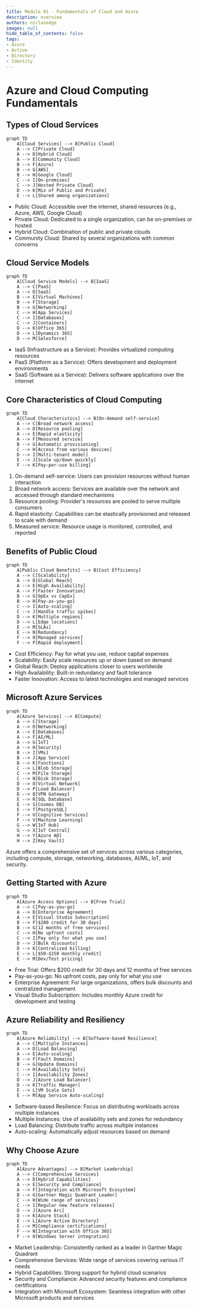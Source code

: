 ```yaml
---
title: Module 01 - Fundamentals of Cloud and Azure
description: overview
authors: niclasedge
images: null
hide_table_of_contents: false
tags:
- Azure
- Active
- Directory
- Identity
---
```

# Azure and Cloud Computing Fundamentals

## Types of Cloud Services

```mermaid
graph TD
    A[Cloud Services] --> B[Public Cloud]
    A --> C[Private Cloud]
    A --> D[Hybrid Cloud]
    A --> E[Community Cloud]
    B --> F[Azure]
    B --> G[AWS]
    B --> H[Google Cloud]
    C --> I[On-premises]
    C --> J[Hosted Private Cloud]
    D --> K[Mix of Public and Private]
    E --> L[Shared among organizations]
```

- Public Cloud: Accessible over the internet, shared resources (e.g., Azure, AWS, Google Cloud)
- Private Cloud: Dedicated to a single organization, can be on-premises or hosted
- Hybrid Cloud: Combination of public and private clouds
- Community Cloud: Shared by several organizations with common concerns

## Cloud Service Models

```mermaid
graph TD
    A[Cloud Service Models] --> B[IaaS]
    A --> C[PaaS]
    A --> D[SaaS]
    B --> E[Virtual Machines]
    B --> F[Storage]
    B --> G[Networking]
    C --> H[App Services]
    C --> I[Databases]
    C --> J[Containers]
    D --> K[Office 365]
    D --> L[Dynamics 365]
    D --> M[Salesforce]
```

- IaaS (Infrastructure as a Service): Provides virtualized computing resources
- PaaS (Platform as a Service): Offers development and deployment environments
- SaaS (Software as a Service): Delivers software applications over the internet

## Core Characteristics of Cloud Computing

```mermaid
graph TD
    A[Cloud Characteristics] --> B[On-demand self-service]
    A --> C[Broad network access]
    A --> D[Resource pooling]
    A --> E[Rapid elasticity]
    A --> F[Measured service]
    B --> G[Automatic provisioning]
    C --> H[Access from various devices]
    D --> I[Multi-tenant model]
    E --> J[Scale up/down quickly]
    F --> K[Pay-per-use billing]
```

1. On-demand self-service: Users can provision resources without human interaction
2. Broad network access: Services are available over the network and accessed through standard mechanisms
3. Resource pooling: Provider's resources are pooled to serve multiple consumers
4. Rapid elasticity: Capabilities can be elastically provisioned and released to scale with demand
5. Measured service: Resource usage is monitored, controlled, and reported

## Benefits of Public Cloud

```mermaid
graph TD
    A[Public Cloud Benefits] --> B[Cost Efficiency]
    A --> C[Scalability]
    A --> D[Global Reach]
    A --> E[High Availability]
    A --> F[Faster Innovation]
    B --> G[OpEx vs CapEx]
    B --> H[Pay-as-you-go]
    C --> I[Auto-scaling]
    C --> J[Handle traffic spikes]
    D --> K[Multiple regions]
    D --> L[Edge locations]
    E --> M[SLAs]
    E --> N[Redundancy]
    F --> O[Managed services]
    F --> P[Rapid deployment]
```

- Cost Efficiency: Pay for what you use, reduce capital expenses
- Scalability: Easily scale resources up or down based on demand
- Global Reach: Deploy applications closer to users worldwide
- High Availability: Built-in redundancy and fault tolerance
- Faster Innovation: Access to latest technologies and managed services

## Microsoft Azure Services

```mermaid
graph TD
    A[Azure Services] --> B[Compute]
    A --> C[Storage]
    A --> D[Networking]
    A --> E[Databases]
    A --> F[AI/ML]
    A --> G[IoT]
    A --> H[Security]
    B --> I[VMs]
    B --> J[App Service]
    B --> K[Functions]
    C --> L[Blob Storage]
    C --> M[File Storage]
    C --> N[Disk Storage]
    D --> O[Virtual Network]
    D --> P[Load Balancer]
    D --> Q[VPN Gateway]
    E --> R[SQL Database]
    E --> S[Cosmos DB]
    E --> T[PostgreSQL]
    F --> U[Cognitive Services]
    F --> V[Machine Learning]
    G --> W[IoT Hub]
    G --> X[IoT Central]
    H --> Y[Azure AD]
    H --> Z[Key Vault]
```

Azure offers a comprehensive set of services across various categories, including compute, storage, networking, databases, AI/ML, IoT, and security.

## Getting Started with Azure

```mermaid
graph TD
    A[Azure Access Options] --> B[Free Trial]
    A --> C[Pay-as-you-go]
    A --> D[Enterprise Agreement]
    A --> E[Visual Studio Subscription]
    B --> F[$200 credit for 30 days]
    B --> G[12 months of free services]
    C --> H[No upfront costs]
    C --> I[Pay only for what you use]
    D --> J[Bulk discounts]
    D --> K[Centralized billing]
    E --> L[$50-$150 monthly credit]
    E --> M[Dev/Test pricing]
```

- Free Trial: Offers $200 credit for 30 days and 12 months of free services
- Pay-as-you-go: No upfront costs, pay only for what you use
- Enterprise Agreement: For large organizations, offers bulk discounts and centralized management
- Visual Studio Subscription: Includes monthly Azure credit for development and testing

## Azure Reliability and Resiliency

```mermaid
graph TD
    A[Azure Reliability] --> B[Software-based Resilience]
    A --> C[Multiple Instances]
    A --> D[Load Balancing]
    A --> E[Auto-scaling]
    B --> F[Fault Domains]
    B --> G[Update Domains]
    C --> H[Availability Sets]
    C --> I[Availability Zones]
    D --> J[Azure Load Balancer]
    D --> K[Traffic Manager]
    E --> L[VM Scale Sets]
    E --> M[App Service Auto-scaling]
```

- Software-based Resilience: Focus on distributing workloads across multiple instances
- Multiple Instances: Use of availability sets and zones for redundancy
- Load Balancing: Distribute traffic across multiple instances
- Auto-scaling: Automatically adjust resources based on demand

## Why Choose Azure

```mermaid
graph TD
    A[Azure Advantages] --> B[Market Leadership]
    A --> C[Comprehensive Services]
    A --> D[Hybrid Capabilities]
    A --> E[Security and Compliance]
    A --> F[Integration with Microsoft Ecosystem]
    B --> G[Gartner Magic Quadrant Leader]
    C --> H[Wide range of services]
    C --> I[Regular new feature releases]
    D --> J[Azure Arc]
    D --> K[Azure Stack]
    E --> L[Azure Active Directory]
    E --> M[Compliance certifications]
    F --> N[Integration with Office 365]
    F --> O[Windows Server integration]
```

- Market Leadership: Consistently ranked as a leader in Gartner Magic Quadrant
- Comprehensive Services: Wide range of services covering various IT needs
- Hybrid Capabilities: Strong support for hybrid cloud scenarios
- Security and Compliance: Advanced security features and compliance certifications
- Integration with Microsoft Ecosystem: Seamless integration with other Microsoft products and services